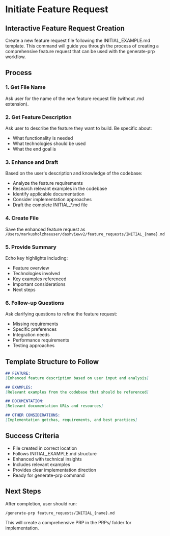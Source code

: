 # Initiate Feature Request

## Interactive Feature Request Creation

Create a new feature request file following the INITIAL_EXAMPLE.md template. This command will guide you through the process of creating a comprehensive feature request that can be used with the generate-prp workflow.

## Process

### 1. Get File Name
Ask user for the name of the new feature request file (without .md extension).

### 2. Get Feature Description
Ask user to describe the feature they want to build. Be specific about:
- What functionality is needed
- What technologies should be used
- What the end goal is

### 3. Enhance and Draft
Based on the user's description and knowledge of the codebase:
- Analyze the feature requirements
- Research relevant examples in the codebase
- Identify applicable documentation
- Consider implementation approaches
- Draft the complete INITIAL_*.md file

### 4. Create File
Save the enhanced feature request as `/Users/markusholzhaeuser/dashviewv2/feature_requests/INITIAL_{name}.md`

### 5. Provide Summary
Echo key highlights including:
- Feature overview
- Technologies involved
- Key examples referenced
- Important considerations
- Next steps

### 6. Follow-up Questions
Ask clarifying questions to refine the feature request:
- Missing requirements
- Specific preferences
- Integration needs
- Performance requirements
- Testing approaches

## Template Structure to Follow

```markdown
## FEATURE:
[Enhanced feature description based on user input and analysis]

## EXAMPLES:
[Relevant examples from the codebase that should be referenced]

## DOCUMENTATION:
[Relevant documentation URLs and resources]

## OTHER CONSIDERATIONS:
[Implementation gotchas, requirements, and best practices]
```

## Success Criteria
- File created in correct location
- Follows INITIAL_EXAMPLE.md structure
- Enhanced with technical insights
- Includes relevant examples
- Provides clear implementation direction
- Ready for generate-prp command

## Next Steps
After completion, user should run:
```bash
/generate-prp feature_requests/INITIAL_{name}.md
```

This will create a comprehensive PRP in the PRPs/ folder for implementation.